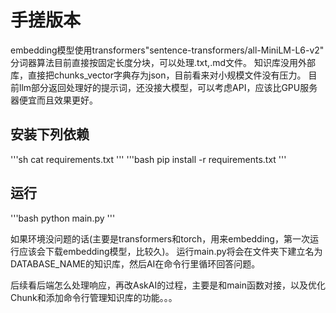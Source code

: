 # 手搓版本
embedding模型使用transformers"sentence-transformers/all-MiniLM-L6-v2"
分词器算法目前直接按固定长度分块，可以处理.txt,.md文件。
知识库没用外部库，直接把chunks_vector字典存为json，目前看来对小规模文件没有压力。
目前llm部分返回处理好的提示词，还没接大模型，可以考虑API，应该比GPU服务器便宜而且效果更好。

## 安装下列依赖
'''sh
cat requirements.txt
'''
'''bash
pip install -r requirements.txt
'''
## 运行
'''bash
python main.py
'''

如果环境没问题的话(主要是transformers和torch，用来embedding，第一次运行应该会下载embedding模型，比较久)。
运行main.py将会在文件夹下建立名为DATABASE_NAME的知识库，然后AI在命令行里循环回答问题。

后续看后端怎么处理响应，再改AskAI的过程，主要是和main函数对接，以及优化Chunk和添加命令行管理知识库的功能。。。
